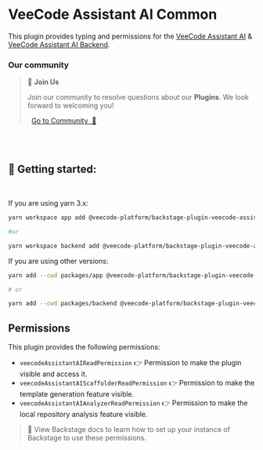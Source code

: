 # VeeCode Assistant AI Common


This plugin provides typing and permissions for the  [VeeCode Assistant AI](https://platform.vee.codes/plugin/veecode-assistant-ai/)  & [VeeCode Assistant AI Backend](https://github.com/veecode-platform/platform-backstage-plugins/blob/master/plugins/veecode-assistant-ai-backend/README.md).


### Our community

> 💬  **Join Us**
>
> Join our community to resolve questions about our **Plugins**. We look forward to welcoming you! <br>
>
>    [Go to Community  🚀](https://github.com/orgs/veecode-platform/discussions)

<br><br>

## 🚀 Getting started: 

<br>

If you are using yarn 3.x:

```bash
yarn workspace app add @veecode-platform/backstage-plugin-veecode-assistant-ai-common

#or

yarn workspace backend add @veecode-platform/backstage-plugin-veecode-assistant-ai-common
```

If you are using other versions:

```bash
yarn add --cwd packages/app @veecode-platform/backstage-plugin-veecode-assistant-ai-common

# or

yarn add --cwd packages/backend @veecode-platform/backstage-plugin-veecode-assistant-ai-common

```

## Permissions

This plugin provides the following permissions:

- `veecodeAssistantAIReadPermission` 👉 Permission to make the plugin visible and access it.
- `veecodeAssistantAIScaffolderReadPermission` 👉 Permission to make the template generation feature visible.
- `veecodeAssistantAIAnalyzerReadPermission` 👉 Permission to make the local repository analysis feature visible.


> 🚨 View Backstage docs to learn how to set up your instance of Backstage to use these permissions.